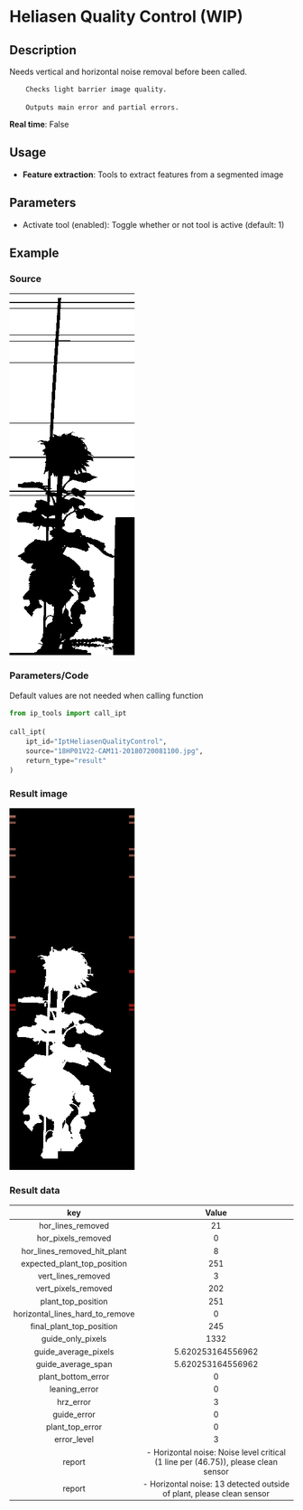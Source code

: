 # Heliasen Quality Control (WIP)

## Description

Needs vertical and horizontal noise removal before been called.  
  
        Checks light barrier image quality.  
  
        Outputs main error and partial errors.
**Real time**: False

## Usage

- **Feature extraction**: Tools to extract features from a segmented image

## Parameters

- Activate tool (enabled): Toggle whether or not tool is active (default: 1)

## Example

### Source

![Source image](images/18HP01V22-CAM11-20180720081100.bmp)

### Parameters/Code

Default values are not needed when calling function
```python
from ip_tools import call_ipt

call_ipt(
    ipt_id="IptHeliasenQualityControl",
    source="18HP01V22-CAM11-20180720081100.jpg",
    return_type="result"
)
```

### Result image

![Result image](images/ipt_Heliasen_Quality_Control_(WIP).jpg)

### Result data

|               key               |                                       Value                                        |
| :-----------------------------: | :--------------------------------------------------------------------------------: |
|        hor_lines_removed        |                                         21                                         |
|       hor_pixels_removed        |                                         0                                          |
|   hor_lines_removed_hit_plant   |                                         8                                          |
|   expected_plant_top_position   |                                        251                                         |
|       vert_lines_removed        |                                         3                                          |
|       vert_pixels_removed       |                                        202                                         |
|       plant_top_position        |                                        251                                         |
| horizontal_lines_hard_to_remove |                                         0                                          |
|    final_plant_top_position     |                                        245                                         |
|        guide_only_pixels        |                                        1332                                        |
|      guide_average_pixels       |                                 5.620253164556962                                  |
|       guide_average_span        |                                 5.620253164556962                                  |
|       plant_bottom_error        |                                         0                                          |
|          leaning_error          |                                         0                                          |
|            hrz_error            |                                         3                                          |
|           guide_error           |                                         0                                          |
|         plant_top_error         |                                         0                                          |
|           error_level           |                                         3                                          |
|             report              | - Horizontal noise: Noise level critical (1 line per (46.75)), please clean sensor |
|             report              |       - Horizontal noise: 13 detected outside of plant, please clean sensor        |
